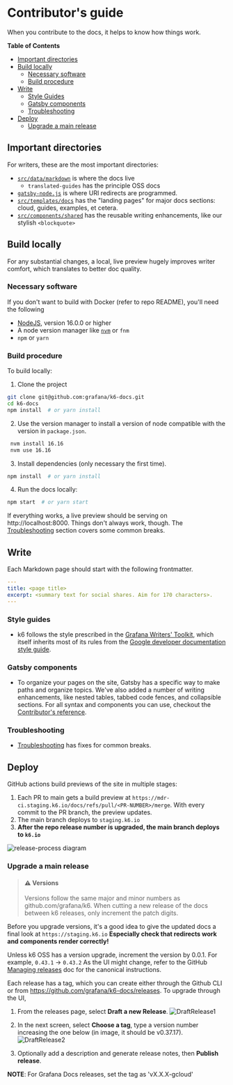 # Contributor's guide

When you contribute to the docs, it helps to know how things work.

<!-- markdown-toc start - Don't edit this section. Run M-x markdown-toc-refresh-toc -->
**Table of Contents**

- [Important directories](#important-directories)
- [Build locally](#build-locally)
    - [Necessary software](#necessary-software)
    - [Build procedure](#build-procedure)
- [Write](#write)
    - [Style Guides](#style-guides)
    - [Gatsby components](#gatsby-components)
    - [Troubleshooting](#troubleshooting)
- [Deploy](#deploy)
    - [Upgrade a main release](#upgrade-a-main-release)

<!-- markdown-toc end -->


## Important directories

For writers, these are the most important directories:
- [`src/data/markdown`](../src/data/markdown) is where the docs live
  - `translated-guides` has the principle OSS docs
- [`gatsby-node.js`](../gatsby-node.js) is where URI redirects are programmed.
- [`src/templates/docs`](../src/templates/docs)  has the "landing pages" for major docs sections: cloud, guides, examples, et cetera.
- [`src/components/shared`](../src/components/shared) has the reusable writing enhancements, like our stylish `<blockquote>`

## Build locally

For any substantial changes, a local, live preview hugely improves writer comfort, which translates to better doc quality.

### Necessary software

If you don't want to build with Docker (refer to repo README), you'll need the following
- [NodeJS](https://nodejs.org/en/download/), version 16.0.0 or higher
- A node version manager like [`nvm`](https://github.com/nvm-sh/nvm#installing-and-updating) or `fnm`
- `npm` or `yarn`

### Build procedure

To build locally:

1. Clone the project
  ```bash
  git clone git@github.com:grafana/k6-docs.git
  cd k6-docs
  npm install  # or yarn install
  ```
2. Use the version manager to install a version of node compatible with the version in `package.json`.
 ```bash
  nvm install 16.16
  nvm use 16.16
  ```
3. Install dependencies (only necessary the first time).
  ```bash
  npm install  # or yarn install
  ```

4. Run the docs locally:
  ```bash
  npm start  # or yarn start
  ```

If everything works, a live preview should be serving on http://localhost:8000.
Things don't always work, though. The [Troubleshooting](./troubleshooting) section covers some common breaks.

## Write

Each Markdown page should start with the following frontmatter.

```yaml
---
title: <page title>
excerpt: <summary text for social shares. Aim for 170 characters>.
---
```

### Style guides

- k6 follows the style prescribed in the [Grafana Writers' Toolkit](https://grafana.com/docs/writers-toolkit/), which itself inherits most of its rules from the [Google developer documentation style guide](https://developers.google.com/style).


### Gatsby components

- To organize your pages on the site, Gatsby has a specific way to make paths and organize topics.
We've also added a number of writing enhancements, like nested tables, tabbed code fences, and collapsible sections. For all syntax and components you can use, checkout the [Contributor's reference](./gatsby-reference.md). 

### Troubleshooting

- [Troubleshooting](troubleshooting.md) has fixes for common breaks.

## Deploy

GitHub actions build previews of the site in multiple stages:

1. Each PR to main gets a build preview at `https://mdr-ci.staging.k6.io/docs/refs/pull/<PR-NUMBER>/merge`. With every commit to the PR branch, the preview updates.
1. The main branch deploys to `staging.k6.io`
1. **After the repo release number is upgraded, the main branch deploys to `k6.io`**

![release-process diagram](https://user-images.githubusercontent.com/47385188/200913675-0ddc4c17-2fc0-40fa-8dd2-84965926cb0f.png)



### Upgrade a main release

>  #### ⚠️ Versions
>
> Versions follow the same major and minor numbers as github.com/grafana/k6. When cutting a new release of the docs between k6 releases, only increment the patch digits.

Before you upgrade versions, it's a good idea to give the updated docs a final look at `https://staging.k6.io`
**Especially check that redirects work and components render correctly!**

Unless k6 OSS has a version upgrade, increment the version by 0.0.1. For example, `0.43.1` → `0.43.2`
As the UI might change, refer to the GitHub [Managing releases](https://docs.github.com/en/repositories/releasing-projects-on-github/managing-releases-in-a-repository) doc for the canonical instructions.

Each release has a tag, which you can create either through the Github CLI or from https://github.com/grafana/k6-docs/releases.
To upgrade through the UI,

1. From the releases page, select **Draft a new Release**.
![DraftRelease1](../internal-images/DraftNewRelease.png)

1. In the next screen, select **Choose a tag**, type a version number increasing the one below (in image, it  should be v0.37.17).
![DraftRelease2](../internal-images/DraftNewRelease2.png)

1. Optionally add a description and generate release notes, then **Publish release**.


**NOTE**: For Grafana Docs releases, set the tag as 'vX.X.X-gcloud'


